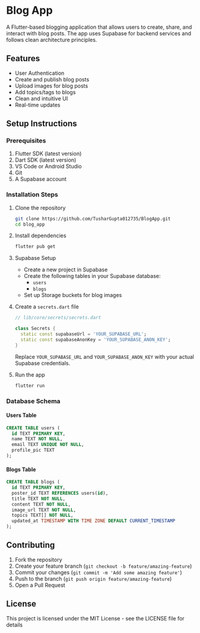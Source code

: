 # Blog App

A Flutter-based blogging application that allows users to create, share, and interact with blog posts. The app uses Supabase for backend services and follows clean architecture principles.

## Features

- User Authentication
- Create and publish blog posts
- Upload images for blog posts
- Add topics/tags to blogs
- Clean and intuitive UI
- Real-time updates

## Setup Instructions

### Prerequisites

1. Flutter SDK (latest version)
2. Dart SDK (latest version)
3. VS Code or Android Studio
4. Git
5. A Supabase account

### Installation Steps

1. Clone the repository

   ```bash
   git clone https://github.com/TusharGupta012735/BlogApp.git
   cd blog_app
   ```

2. Install dependencies

   ```bash
   flutter pub get
   ```

3. Supabase Setup

   - Create a new project in Supabase
   - Create the following tables in your Supabase database:
     - `users`
     - `blogs`
   - Set up Storage buckets for blog images

4. Create a `secrets.dart` file

   ```dart
   // lib/core/secrets/secrets.dart

   class Secrets {
     static const supabaseUrl = 'YOUR_SUPABASE_URL';
     static const supabaseAnonKey = 'YOUR_SUPABASE_ANON_KEY';
   }
   ```

   Replace `YOUR_SUPABASE_URL` and `YOUR_SUPABASE_ANON_KEY` with your actual Supabase credentials.

5. Run the app
   ```bash
   flutter run
   ```

### Database Schema

#### Users Table

```sql
CREATE TABLE users (
  id TEXT PRIMARY KEY,
  name TEXT NOT NULL,
  email TEXT UNIQUE NOT NULL,
  profile_pic TEXT
);
```

#### Blogs Table

```sql
CREATE TABLE blogs (
  id TEXT PRIMARY KEY,
  poster_id TEXT REFERENCES users(id),
  title TEXT NOT NULL,
  content TEXT NOT NULL,
  image_url TEXT NOT NULL,
  topics TEXT[] NOT NULL,
  updated_at TIMESTAMP WITH TIME ZONE DEFAULT CURRENT_TIMESTAMP
);
```

## Contributing

1. Fork the repository
2. Create your feature branch (`git checkout -b feature/amazing-feature`)
3. Commit your changes (`git commit -m 'Add some amazing feature'`)
4. Push to the branch (`git push origin feature/amazing-feature`)
5. Open a Pull Request

## License

This project is licensed under the MIT License - see the LICENSE file for details
